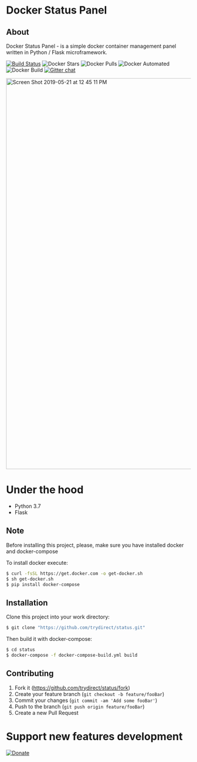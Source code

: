 # Docker Status Panel

## About
Docker Status Panel - is a simple docker container management panel written in Python / Flask microframework.



[![Build Status](https://travis-ci.com/trydirect/status.svg?branch=master)](https://travis-ci.com/trydirect/status)
![Docker Stars](https://img.shields.io/docker/stars/trydirect/status.svg)
![Docker Pulls](https://img.shields.io/docker/pulls/trydirect/status.svg)
![Docker Automated](https://img.shields.io/docker/cloud/automated/trydirect/status.svg)
![Docker Build](https://img.shields.io/docker/cloud/build/trydirect/status.svg)
[![Gitter chat](https://badges.gitter.im/trydirect/community.png)](https://gitter.im/try-direct/community)

<img width="1063" alt="Screen Shot 2019-05-21 at 12 45 11 PM" src="https://user-images.githubusercontent.com/42473/58089800-5ae5cd80-7bce-11e9-81ab-b11e9a5ec125.png">

# Under the hood
 * Python 3.7
 * Flask
 

## Note
Before installing this project, please, make sure you have installed docker and docker-compose

To install docker execute: 
```sh
$ curl -fsSL https://get.docker.com -o get-docker.sh
$ sh get-docker.sh
$ pip install docker-compose
```

## Installation
Clone this project into your work directory:
```sh
$ git clone "https://github.com/trydirect/status.git"
```
Then build it with docker-compose:
```sh
$ cd status
$ docker-compose -f docker-compose-build.yml build
```


## Contributing

1. Fork it (<https://github.com/trydirect/status/fork>)
2. Create your feature branch (`git checkout -b feature/fooBar`)
3. Commit your changes (`git commit -am 'Add some fooBar'`)
4. Push to the branch (`git push origin feature/fooBar`)
5. Create a new Pull Request


# Support new features development

[![Donate](https://img.shields.io/badge/Donate-PayPal-green.svg)](https://www.paypal.com/cgi-bin/webscr?cmd=_s-xclick&hosted_button_id=2BH8ED2AUU2RL)
